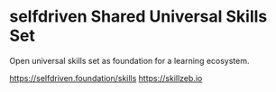 # selfdriven Shared Universal Skills Set

Open universal skills set as foundation for a learning ecosystem.

https://selfdriven.foundation/skills
https://skillzeb.io
